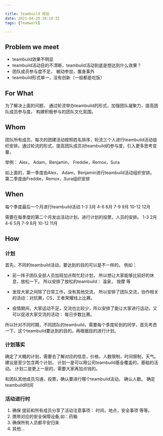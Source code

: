 ```yaml
---

title: Teambuild 规划
date: 2021-04-20 10:19:32
tags: [Teamwork]

---
```


## Problem we meet

 - teambuild效果不明显
 - teambuild活动目的不清晰，teambuild活动到底是想达到什么效果？
 - 团队成员参与度不足， 被动参加，置身事外
 - teambuild形式单一，没有创新（一般都是吃饭）
 

 

## For What
为了解决上面的问题， 通过轮流举办teambuild的形式，加强团队凝聚力，提高团队成员参与度， 构建积极参与的团队文化氛围。



  

## Whom

团队所有成员，每次的团建活动按照姓名排序，轮流三个人进行teambuild活动组织安排。通过轮流的形式，提高团队成员对teambuild的参与度，引入更多思考变量。

举例：
Alex， Adam，Benjamin， Freddie，Remox，Sura

如上面的，第一季度由Alex， Adam，Benjamin进行teambuild活动组织安排。第二季度由Freddie，Remox，Sura组织安排

  

## When

每个季度最后一个月进行teambuild活动
1-3 3月
4-6 6月
7-9 9月
10-12 12月

需要在每季度的第二个月发出活动计划，进行计划的投票，人员的安排。
1-3 2月
4-6 5月
7-9 8月
10-12 11月
  

## How

### 计划
首先，不同的teambuild活动，要达到的目的可以是不一样的。
例如：

- 前一阵子团队全部人员加班加点帮忙赶计划， 所以想让大家能够比较好的休息，放松一下。 所以安排了放松的teambuild： 温泉， 按摩 等
- 发现大家之间除了日常工作，没有其他交流， 所以安排了团队交流，协作相关的活动：对抗赛，CS，王者荣耀线上比赛。

- 疫情期间，大家运动不足，交流也比较少，所以安排了能让大家进行运动，又可以促进大家交流的活动： 每日步数比赛。

所以针对不同时期，不同团队的teambuild，需要每个季度轮到的同学，首先考虑一下，这个teambuild要达到的目的。再根据目的进行计划。

### 计划落实

确定了大概的计划，需要去了解对应的信息，价格，人数限制，时间限制，天气。 
建议是至少包含两个计划，
计划一是可以用公司teambuild基金覆盖的，基础的活动。 计划二是更上一层的，需要大家再加点钱的。 

和团队其他成员沟通，投票，确认要进行哪个teambuild活动。 确认人数。 确定teambuild时间

### 活动进行时
1. 确保 提前和所有成员分享了活动注意事项： 时间，地点，安全事项 等等。
2. 携带对应的安全保障设备,如：药箱
3. 确保所有人员都平安归来
4. 其他...

